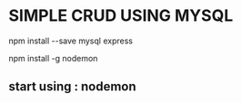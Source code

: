 # SIMPLE CRUD USING MYSQL 

npm install --save mysql express 

npm install -g nodemon

## start using : nodemon 